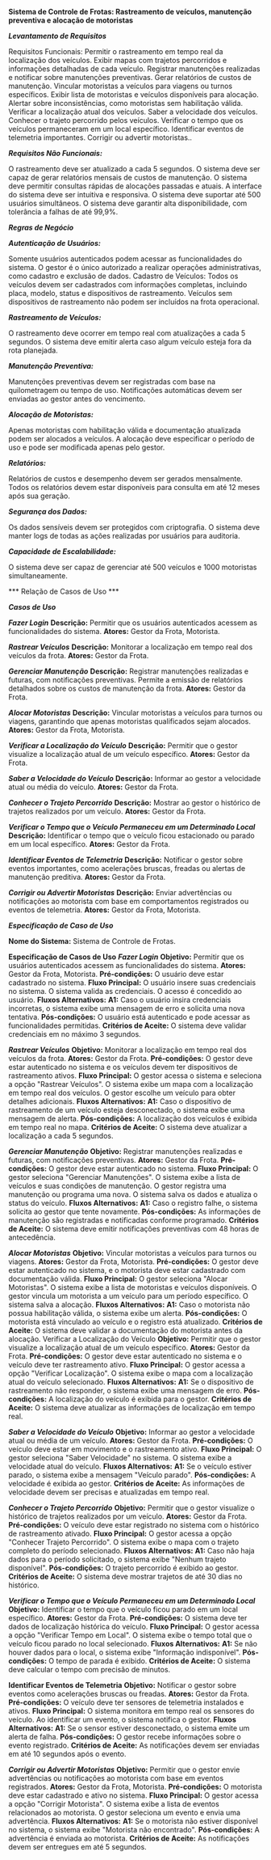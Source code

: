 **Sistema de Controle de Frotas: Rastreamento de veículos, manutenção preventiva e alocação de motoristas**

***Levantamento de Requisitos***

Requisitos Funcionais:
Permitir o rastreamento em tempo real da localização dos veículos.
Exibir mapas com trajetos percorridos e informações detalhadas de cada veículo.
Registrar manutenções realizadas e notificar sobre manutenções preventivas.
Gerar relatórios de custos de manutenção.
Vincular motoristas a veículos para viagens ou turnos específicos.
Exibir lista de motoristas e veículos disponíveis para alocação.
Alertar sobre inconsistências, como motoristas sem habilitação válida.
Verificar a localização atual dos veículos.
Saber a velocidade dos veículos.
Conhecer o trajeto percorrido pelos veículos.
Verificar o tempo que os veículos permaneceram em um local específico.
Identificar eventos de telemetria importantes.
Corrigir ou advertir motoristas..


***Requisitos Não Funcionais:***

O rastreamento deve ser atualizado a cada 5 segundos.
O sistema deve ser capaz de gerar relatórios mensais de custos de manutenção.
O sistema deve permitir consultas rápidas de alocações passadas e atuais.
A interface do sistema deve ser intuitiva e responsiva.
O sistema deve suportar até 500 usuários simultâneos.
O sistema deve garantir alta disponibilidade, com tolerância a falhas de até 99,9%.


***Regras de Negócio***

***Autenticação de Usuários:***

Somente usuários autenticados podem acessar as funcionalidades do sistema.
O gestor é o único autorizado a realizar operações administrativas, como cadastro e exclusão de dados.
Cadastro de Veículos:
Todos os veículos devem ser cadastrados com informações completas, incluindo placa, modelo, status e dispositivos de rastreamento.
Veículos sem dispositivos de rastreamento não podem ser incluídos na frota operacional.

***Rastreamento de Veículos:***

O rastreamento deve ocorrer em tempo real com atualizações a cada 5 segundos.
O sistema deve emitir alerta caso algum veículo esteja fora da rota planejada.

***Manutenção Preventiva:***

Manutenções preventivas devem ser registradas com base na quilometragem ou tempo de uso.
Notificações automáticas devem ser enviadas ao gestor antes do vencimento.

***Alocação de Motoristas:***

Apenas motoristas com habilitação válida e documentação atualizada podem ser alocados a veículos.
A alocação deve especificar o período de uso e pode ser modificada apenas pelo gestor.

***Relatórios:***

Relatórios de custos e desempenho devem ser gerados mensalmente.
Todos os relatórios devem estar disponíveis para consulta em até 12 meses após sua geração.

***Segurança dos Dados:***

Os dados sensíveis devem ser protegidos com criptografia.
O sistema deve manter logs de todas as ações realizadas por usuários para auditoria.

***Capacidade de Escalabilidade:***

O sistema deve ser capaz de gerenciar até 500 veículos e 1000 motoristas simultaneamente.


*** Relação de Casos de Uso ***

***Casos de Uso***

***Fazer Login***
**Descrição:** Permitir que os usuários autenticados acessem as funcionalidades do sistema.
**Atores:** Gestor da Frota, Motorista.

***Rastrear Veículos***
**Descrição:** Monitorar a localização em tempo real dos veículos da frota.
**Atores:** Gestor da Frota.

***Gerenciar Manutenção***
**Descrição:** Registrar manutenções realizadas e futuras, com notificações preventivas. Permite a emissão de relatórios detalhados sobre os custos de manutenção da frota.
**Atores:** Gestor da Frota.

***Alocar Motoristas***
**Descrição:** Vincular motoristas a veículos para turnos ou viagens, garantindo que apenas motoristas qualificados sejam alocados.
**Atores:** Gestor da Frota, Motorista.

***Verificar a Localização do Veículo***
**Descrição:** Permitir que o gestor visualize a localização atual de um veículo específico.
**Atores:** Gestor da Frota.

***Saber a Velocidade do Veículo***
**Descrição:** Informar ao gestor a velocidade atual ou média do veículo.
**Atores:** Gestor da Frota.

***Conhecer o Trajeto Percorrido***
**Descrição:** Mostrar ao gestor o histórico de trajetos realizados por um veículo.
**Atores:** Gestor da Frota.

***Verificar o Tempo que o Veículo Permaneceu em um Determinado Local***
**Descrição:** Identificar o tempo que o veículo ficou estacionado ou parado em um local específico.
**Atores:** Gestor da Frota.

***Identificar Eventos de Telemetria***
**Descrição:** Notificar o gestor sobre eventos importantes, como acelerações bruscas, freadas ou alertas de manutenção preditiva.
**Atores:** Gestor da Frota.

***Corrigir ou Advertir Motoristas***
**Descrição:** Enviar advertências ou notificações ao motorista com base em comportamentos registrados ou eventos de telemetria.
**Atores:** Gestor da Frota, Motorista.


***Especificação de Caso de Uso***

**Nome do Sistema:** Sistema de Controle de Frotas.

**Especificação de Casos de Uso**
***Fazer Login***
**Objetivo:** Permitir que os usuários autenticados acessem as funcionalidades do sistema.
**Atores:** Gestor da Frota, Motorista.
**Pré-condições:** O usuário deve estar cadastrado no sistema.
**Fluxo Principal:**
O usuário insere suas credenciais no sistema.
O sistema valida as credenciais.
O acesso é concedido ao usuário.
**Fluxos Alternativos:**
**A1:** Caso o usuário insira credenciais incorretas, o sistema exibe uma mensagem de erro e solicita uma nova tentativa.
**Pós-condições:** O usuário está autenticado e pode acessar as funcionalidades permitidas.
**Critérios de Aceite:** O sistema deve validar credenciais em no máximo 3 segundos.

***Rastrear Veículos***
**Objetivo:** Monitorar a localização em tempo real dos veículos da frota.
**Atores:** Gestor da Frota.
**Pré-condições:** O gestor deve estar autenticado no sistema e os veículos devem ter dispositivos de rastreamento ativos.
**Fluxo Principal:**
O gestor acessa o sistema e seleciona a opção "Rastrear Veículos".
O sistema exibe um mapa com a localização em tempo real dos veículos.
O gestor escolhe um veículo para obter detalhes adicionais.
**Fluxos Alternativos:**
**A1:** Caso o dispositivo de rastreamento de um veículo esteja desconectado, o sistema exibe uma mensagem de alerta.
**Pós-condições:** A localização dos veículos é exibida em tempo real no mapa.
**Critérios de Aceite:** O sistema deve atualizar a localização a cada 5 segundos.

***Gerenciar Manutenção***
**Objetivo:** Registrar manutenções realizadas e futuras, com notificações preventivas.
**Atores:** Gestor da Frota.
**Pré-condições:** O gestor deve estar autenticado no sistema.
**Fluxo Principal:**
O gestor seleciona "Gerenciar Manutenções".
O sistema exibe a lista de veículos e suas condições de manutenção.
O gestor registra uma manutenção ou programa uma nova.
O sistema salva os dados e atualiza o status do veículo.
**Fluxos Alternativos:**
**A1:** Caso o registro falhe, o sistema solicita ao gestor que tente novamente.
**Pós-condições:** As informações de manutenção são registradas e notificadas conforme programado.
**Critérios de Aceite:** O sistema deve emitir notificações preventivas com 48 horas de antecedência.

***Alocar Motoristas***
**Objetivo:** Vincular motoristas a veículos para turnos ou viagens.
**Atores:** Gestor da Frota, Motorista.
**Pré-condições:** O gestor deve estar autenticado no sistema, e o motorista deve estar cadastrado com documentação válida.
**Fluxo Principal:**
O gestor seleciona "Alocar Motoristas".
O sistema exibe a lista de motoristas e veículos disponíveis.
O gestor vincula um motorista a um veículo para um período específico.
O sistema salva a alocação.
**Fluxos Alternativos:**
**A1:** Caso o motorista não possua habilitação válida, o sistema exibe um alerta.
**Pós-condições:** O motorista está vinculado ao veículo e o registro está atualizado.
**Critérios de Aceite:** O sistema deve validar a documentação do motorista antes da alocação.
Verificar a Localização do Veículo
**Objetivo:** Permitir que o gestor visualize a localização atual de um veículo específico.
**Atores:** Gestor da Frota.
**Pré-condições:** O gestor deve estar autenticado no sistema e o veículo deve ter rastreamento ativo.
**Fluxo Principal:**
O gestor acessa a opção "Verificar Localização".
O sistema exibe o mapa com a localização atual do veículo selecionado.
**Fluxos Alternativos:**
**A1:** Se o dispositivo de rastreamento não responder, o sistema exibe uma mensagem de erro.
**Pós-condições:** A localização do veículo é exibida para o gestor.
**Critérios de Aceite:** O sistema deve atualizar as informações de localização em tempo real.

***Saber a Velocidade do Veículo***
**Objetivo:** Informar ao gestor a velocidade atual ou média de um veículo.
**Atores:** Gestor da Frota.
**Pré-condições:** O veículo deve estar em movimento e o rastreamento ativo.
**Fluxo Principal:**
O gestor seleciona "Saber Velocidade" no sistema.
O sistema exibe a velocidade atual do veículo.
**Fluxos Alternativos:**
**A1:** Se o veículo estiver parado, o sistema exibe a mensagem "Veículo parado".
**Pós-condições:** A velocidade é exibida ao gestor.
**Critérios de Aceite:** As informações de velocidade devem ser precisas e atualizadas em tempo real.

***Conhecer o Trajeto Percorrido***
**Objetivo:** Permitir que o gestor visualize o histórico de trajetos realizados por um veículo.
**Atores:** Gestor da Frota.
**Pré-condições:** O veículo deve estar registrado no sistema com o histórico de rastreamento ativado.
**Fluxo Principal:**
O gestor acessa a opção "Conhecer Trajeto Percorrido".
O sistema exibe o mapa com o trajeto completo do período selecionado.
**Fluxos Alternativos:**
**A1:** Caso não haja dados para o período solicitado, o sistema exibe "Nenhum trajeto disponível".
**Pós-condições:** O trajeto percorrido é exibido ao gestor.
**Critérios de Aceite:** O sistema deve mostrar trajetos de até 30 dias no histórico.

***Verificar o Tempo que o Veículo Permaneceu em um Determinado Local***
**Objetivo:** Identificar o tempo que o veículo ficou parado em um local específico.
**Atores:** Gestor da Frota.
**Pré-condições:** O sistema deve ter dados de localização histórica do veículo.
**Fluxo Principal:**
O gestor acessa a opção "Verificar Tempo em Local".
O sistema exibe o tempo total que o veículo ficou parado no local selecionado.
**Fluxos Alternativos:**
**A1:** Se não houver dados para o local, o sistema exibe "Informação indisponível".
**Pós-condições:** O tempo de parada é exibido.
**Critérios de Aceite:** O sistema deve calcular o tempo com precisão de minutos.

**Identificar Eventos de Telemetria**
**Objetivo:** Notificar o gestor sobre eventos como acelerações bruscas ou freadas.
**Atores:** Gestor da Frota.
**Pré-condições:** O veículo deve ter sensores de telemetria instalados e ativos.
**Fluxo Principal:**
O sistema monitora em tempo real os sensores do veículo.
Ao identificar um evento, o sistema notifica o gestor.
**Fluxos Alternativos:**
**A1:** Se o sensor estiver desconectado, o sistema emite um alerta de falha.
**Pós-condições:** O gestor recebe informações sobre o evento registrado.
**Critérios de Aceite:** As notificações devem ser enviadas em até 10 segundos após o evento.

***Corrigir ou Advertir Motoristas***
**Objetivo:** Permitir que o gestor envie advertências ou notificações ao motorista com base em eventos registrados.
**Atores:** Gestor da Frota, Motorista.
**Pré-condições:** O motorista deve estar cadastrado e ativo no sistema.
**Fluxo Principal:**
O gestor acessa a opção "Corrigir Motorista".
O sistema exibe a lista de eventos relacionados ao motorista.
O gestor seleciona um evento e envia uma advertência.
**Fluxos Alternativos:**
**A1:** Se o motorista não estiver disponível no sistema, o sistema exibe "Motorista não encontrado".
**Pós-condições:** A advertência é enviada ao motorista.
**Critérios de Aceite:** As notificações devem ser entregues em até 5 segundos.

